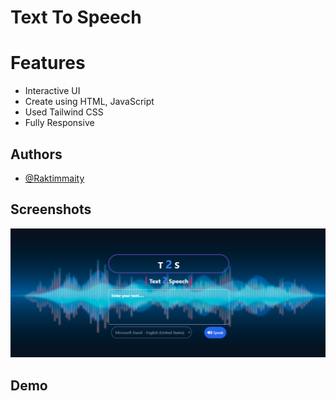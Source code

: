 # Text To Speech

# Features

- Interactive UI
- Create using HTML, JavaScript
- Used Tailwind CSS
- Fully Responsive


## Authors

- [@Raktimmaity](https://github.com/Raktimmaity)


## Screenshots

![App Screenshot](./t2s.png)


## Demo
